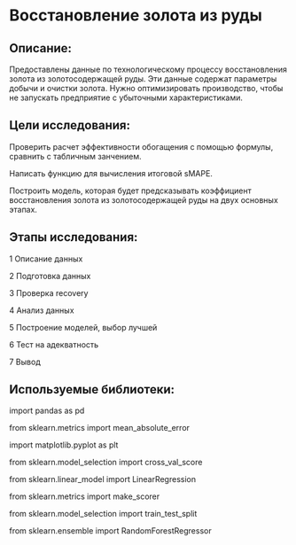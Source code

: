 # Восстановление золота из руды

## Описание: 

Предоставлены данные по технологическому процессу восстановления золота из золотосодержащей руды. Эти данные содержат параметры добычи и очистки золота.
Нужно оптимизировать производство, чтобы не запускать предприятие с убыточными характеристиками.


## Цели исследования: 


Проверить расчет эффективности обогащения с помощью формулы, сравнить с табличным занчением. 

Написать функцию для вычисления итоговой sMAPE.

Построить модель, которая будет предсказывать коэффициент восстановления золота из золотосодержащей руды на двух основных этапах.




## Этапы исследования: 

1  Описание данных

2  Подготовка данных

3  Проверка recovery

4  Анализ данных

5  Построение моделей, выбор лучшей

6  Тест на адекватность

7  Вывод


## Используемые библиотеки:
 
import pandas as pd

from sklearn.metrics import mean_absolute_error

import matplotlib.pyplot as plt

from sklearn.model_selection import cross_val_score

from sklearn.linear_model import LinearRegression

from sklearn.metrics import make_scorer

from sklearn.model_selection import train_test_split

from sklearn.ensemble import RandomForestRegressor
